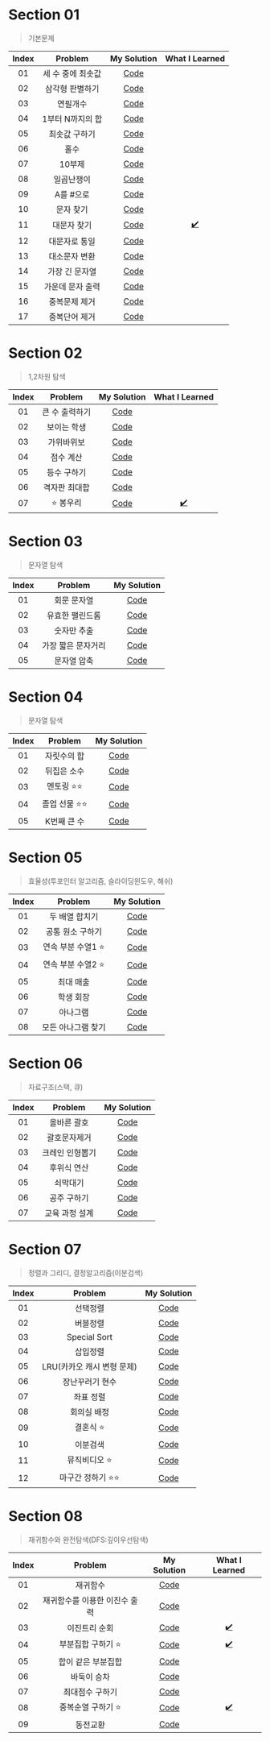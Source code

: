 # Section 01

> 기본문제

| Index |      Problem      |             My Solution              |           What I Learned           |
| :---: | :---------------: | :----------------------------------: | :--------------------------------: |
|  01   | 세 수 중에 최솟값 | [Code](../part3/section01/s01_01.js) |                                    |
|  02   |  삼각형 판별하기  | [Code](../part3/section01/s01_02.js) |                                    |
|  03   |     연필개수      | [Code](../part3/section01/s01_03.js) |                                    |
|  04   | 1부터 N까지의 합  | [Code](../part3/section01/s01_04.js) |                                    |
|  05   |   최솟값 구하기   | [Code](../part3/section01/s01_05.js) |                                    |
|  06   |       홀수        | [Code](../part3/section01/s01_06.js) |                                    |
|  07   |      10부제       | [Code](../part3/section01/s01_07.js) |                                    |
|  08   |    일곱난쟁이     | [Code](../part3/section01/s01_08.js) |                                    |
|  09   |     A를 #으로     | [Code](../part3/section01/s01_09.js) |                                    |
|  10   |     문자 찾기     | [Code](../part3/section01/s01_10.js) |                                    |
|  11   |    대문자 찾기    | [Code](../part3/section01/s01_11.js) | [✔️](../part3/section01/s01_11.md) |
|  12   |   대문자로 통일   | [Code](../part3/section01/s01_12.js) |                                    |
|  13   |   대소문자 변환   | [Code](../part3/section01/s01_13.js) |                                    |
|  14   |  가장 긴 문자열   | [Code](../part3/section01/s01_14.js) |                                    |
|  15   | 가운데 문자 출력  | [Code](../part3/section01/s01_15.js) |                                    |
|  16   |   중복문제 제거   | [Code](../part3/section01/s01_16.js) |                                    |
|  17   |   중복단어 제거   | [Code](../part3/section01/s01_17.js) |                                    |

# Section 02

> 1,2차원 탐색

| Index |    Problem     |             My Solution              |           What I Learned           |
| :---: | :------------: | :----------------------------------: | :--------------------------------: |
|  01   | 큰 수 출력하기 | [Code](../part3/section02/s02_01.js) |                                    |
|  02   |  보이는 학생   | [Code](../part3/section02/s02_02.js) |                                    |
|  03   |   가위바위보   | [Code](../part3/section02/s02_03.js) |                                    |
|  04   |   점수 계산    | [Code](../part3/section02/s02_04.js) |                                    |
|  05   |  등수 구하기   | [Code](../part3/section02/s02_05.js) |                                    |
|  06   | 격자판 최대합  | [Code](../part3/section02/s02_06.js) |                                    |
|  07   |   ⭐️ 봉우리   | [Code](../part3/section02/s02_07.js) | [✔️](../part3/section02/s02_07.md) |

# Section 03

> 문자열 탐색

| Index |      Problem       |             My Solution              |
| :---: | :----------------: | :----------------------------------: |
|  01   |    회문 문자열     | [Code](../part3/section03/s03_01.js) |
|  02   |  유효한 팰린드롬   | [Code](../part3/section03/s03_02.js) |
|  03   |    숫자만 추출     | [Code](../part3/section03/s03_03.js) |
|  04   | 가장 짧은 문자거리 | [Code](../part3/section03/s03_04.js) |
|  05   |    문자열 압축     | [Code](../part3/section03/s03_05.js) |

# Section 04

> 문자열 탐색

| Index |     Problem      |             My Solution              |
| :---: | :--------------: | :----------------------------------: |
|  01   |   자릿수의 합    | [Code](../part3/section04/s04_01.js) |
|  02   |   뒤집은 소수    | [Code](../part3/section04/s04_02.js) |
|  03   |  멘토링 ⭐️⭐️   | [Code](../part3/section04/s04_03.js) |
|  04   | 졸업 선물 ⭐️⭐️ | [Code](../part3/section04/s04_04.js) |
|  05   |   K번째 큰 수    | [Code](../part3/section04/s04_05.js) |

# Section 05

> 효율성(투포인터 알고리즘, 슬라이딩윈도우, 해쉬)

| Index |       Problem       |             My Solution              |
| :---: | :-----------------: | :----------------------------------: |
|  01   |   두 배열 합치기    | [Code](../part3/section05/s05_01.js) |
|  02   |  공통 원소 구하기   | [Code](../part3/section05/s05_02.js) |
|  03   | 연속 부분 수열1 ⭐️ | [Code](../part3/section05/s05_03.js) |
|  04   | 연속 부분 수열2 ⭐️ | [Code](../part3/section05/s05_04.js) |
|  05   |      최대 매출      | [Code](../part3/section05/s05_05.js) |
|  06   |      학생 회장      | [Code](../part3/section05/s05_06.js) |
|  07   |      아나그램       | [Code](../part3/section05/s05_07.js) |
|  08   | 모든 아나그램 찾기  | [Code](../part3/section05/s05_08.js) |

# Section 06

> 자료구조(스택, 큐)

| Index |     Problem     |             My Solution              |
| :---: | :-------------: | :----------------------------------: |
|  01   |   올바른 괄호   | [Code](../part3/section06/s06_01.js) |
|  02   |  괄호문자제거   | [Code](../part3/section06/s06_02.js) |
|  03   | 크레인 인형뽑기 | [Code](../part3/section06/s06_03.js) |
|  04   |   후위식 연산   | [Code](../part3/section06/s06_04.js) |
|  05   |    쇠막대기     | [Code](../part3/section06/s06_05.js) |
|  06   |   공주 구하기   | [Code](../part3/section06/s06_06.js) |
|  07   | 교육 과정 설계  | [Code](../part3/section06/s06_07.js) |

# Section 07

> 정렬과 그리디, 결정알고리즘(이분검색)

| Index |          Problem           |             My Solution              |
| :---: | :------------------------: | :----------------------------------: |
|  01   |          선택정렬          | [Code](../part3/section07/s07_01.js) |
|  02   |          버블정렬          | [Code](../part3/section07/s07_02.js) |
|  03   |        Special Sort        | [Code](../part3/section07/s07_03.js) |
|  04   |          삽입정렬          | [Code](../part3/section07/s07_04.js) |
|  05   | LRU(카카오 캐시 변형 문제) | [Code](../part3/section07/s07_05.js) |
|  06   |      장난꾸러기 현수       | [Code](../part3/section07/s07_06.js) |
|  07   |         좌표 정렬          | [Code](../part3/section07/s07_07.js) |
|  08   |        회의실 배정         | [Code](../part3/section07/s07_08.js) |
|  09   |         결혼식 ⭐️         | [Code](../part3/section07/s07_09.js) |
|  10   |          이분검색          | [Code](../part3/section07/s07_10.js) |
|  11   |       뮤직비디오 ⭐️       | [Code](../part3/section07/s07_11.js) |
|  12   |    마구간 정하기 ⭐️⭐️    | [Code](../part3/section07/s07_12.js) |

# Section 08

> 재귀함수와 완전탐색(DFS:깊이우선탐색)

| Index |            Problem            |             My Solution              |           What I Learned           |
| :---: | :---------------------------: | :----------------------------------: | :--------------------------------: |
|  01   |           재귀함수            | [Code](../part3/section08/s08_01.js) |                                    |
|  02   | 재귀함수를 이용한 이진수 출력 | [Code](../part3/section08/s08_02.js) |                                    |
|  03   |         이진트리 순회         | [Code](../part3/section08/s08_03.js) | [✔️](../part3/section08/s08_03.md) |
|  04   |      부분집합 구하기 ⭐️      | [Code](../part3/section08/s08_04.js) | [✔️](../part3/section08/s08_04.md) |
|  05   |      합이 같은 부분집합       | [Code](../part3/section08/s08_05.js) |                                    |
|  06   |          바둑이 승차          | [Code](../part3/section08/s08_06.js) |                                    |
|  07   |        최대점수 구하기        | [Code](../part3/section08/s08_07.js) |                                    |
|  08   |      중복순열 구하기 ⭐️      | [Code](../part3/section08/s08_08.js) | [✔️](../part3/section08/s08_08.md) |
|  09   |           동전교환            | [Code](../part3/section08/s08_09.js) |                                    |
